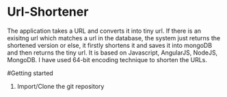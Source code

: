 # Url-Shortener
The application takes a URL and converts it into tiny url. If there is an exisitng url which matches a url in the database, the system
just returns the shortened version or else, it firstly shortens it and saves it into mongoDB and then returns the tiny url. It is based on Javascript, AngularJS, NodeJS, MongoDB.
I have used 64-bit encoding technique to shorten the URLs. 

#Getting started
1. Import/Clone the git repository
